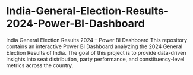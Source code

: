 # India-General-Election-Results-2024-Power-BI-Dashboard
India General Election Results 2024 – Power BI Dashboard This repository contains an interactive Power BI Dashboard analyzing the 2024 General Election Results of India. The goal of this project is to provide data-driven insights into seat distribution, party performance, and constituency-level metrics across the country.
